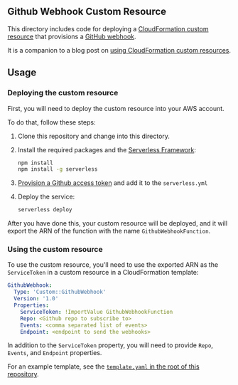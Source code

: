 ## Github Webhook Custom Resource

This directory includes code for deploying a [CloudFormation custom resource](https://docs.aws.amazon.com/AWSCloudFormation/latest/UserGuide/template-custom-resources.html) that provisions a [GitHub webhook](https://developer.github.com/webhooks/).

It is a companion to a blog post on [using CloudFormation custom resources](https://alexdebrie.com/posts/cloudformation-custom-resources/).

## Usage

### Deploying the custom resource

First, you will need to deploy the custom resource into your AWS account.

To do that, follow these steps:

1. Clone this repository and change into this directory.

2. Install the required packages and the [Serverless Framework](https://github.com/serverless/serverless):

	```bash
	npm install
	npm install -g serverless
	```

3. [Provision a Github access token](https://help.github.com/en/articles/creating-a-personal-access-token-for-the-command-line) and add it to the `serverless.yml`

4. Deploy the service:

	```bash
	serverless deploy
	```

After you have done this, your custom resource will be deployed, and it will export the ARN of the function with the name `GithubWebhookFunction`.

### Using the custom resource

To use the custom resource, you'll need to use the exported ARN as the `ServiceToken` in a custom resource in a CloudFormation template:

```yml
GithubWebhook:
  Type: 'Custom::GithubWebhook'
  Version: '1.0'
  Properties:
    ServiceToken: !ImportValue GithubWebhookFunction
    Repo: <Github repo to subscribe to>
    Events: <comma separated list of events>
    Endpoint: <endpoint to send the webhooks>
```

In addition to the `ServiceToken` property, you will need to provide `Repo`, `Events`, and `Endpoint` properties.

For an example template, see the [`template.yaml` in the root of this repository](../template.yaml).
